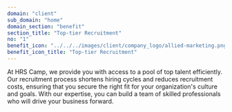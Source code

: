 ```yaml
---
domain: "client"
sub_domain: "home"
domain_section: "benefit"
section_title: "Top-tier Recruitment"
no: "1"
benefit_icon: "../../../images/client/company_logo/allied-marketing.png"
benefit_icon_title: "Top-tier Recruitment"
---
```


At HRS Camp, we provide you with access to a pool of top talent efficiently. Our recruitment process shortens hiring cycles and reduces recruitment costs, ensuring that you secure the right fit for your organization's culture and goals. With our expertise, you can build a team of skilled professionals who will drive your business forward.
